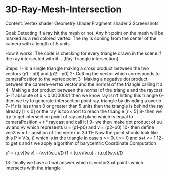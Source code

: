 # 3D-Ray-Mesh-Intersection


Content:
Vertex shader
Geometry shader
Fragment shader
3 Screenshots

Goal:
Detecting if a ray hit the mesh or not.
Any hit point on the mesh will be marked as a red colored vertex.
The ray is coming from the center of the camera with a length of 5 units.



How it works:
The code is checking for every triangle drawn in the scene if the ray intersected with it .. [Ray-Triangle intersection]

Steps:
1- in a single triangle making a cross product between the two vectors (p1 - p0) and (p2 - p0)
2- Getting the vector which corresponds to cameraPosition to the vertex point
3- Making a negative dot product between the camera-vertex vector and the normal of the triangle calling it a
4- Making a dot product between the normal of the triangle and the raycast
5- if absolute of b < 0.0000001 then we know ray isn't hitting this triangle
6- then we try to generate intersection point ray-triangle by divinding a over b
7- if r is less than 0 or greater than 5 units then the triangle is behind the ray already [r < 0] or the ray is too short to reach the triangle [r < 5]
8- then we try to get intersection point of ray and plane which is equal to cameraPosition + r * raycast and call it I
9- we then make dot product of uu uv and vv which represents u = (p1-p0) and v = (p2-p0)
10- then define vec3 w = I - position of the vertex in 3d
11- Now the point should look like this P = V(s, t) which is in the triangle in case s >= 0, t >= 0 and s+t <= 1
12- to get s and t we apply algorithm of barycentric Coordinate Computation

s1 = (u.v)(w.v) - (v.v)(w.u)/D
t1 = (u.v)(w.u) - (u.u)(w.v)/D

13- finally we have a final answer which is vector3 of point I which intersects with the triangle  


